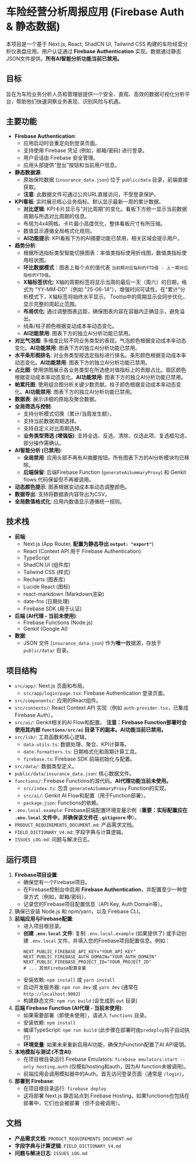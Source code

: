 
# 车险经营分析周报应用 (Firebase Auth & 静态数据)

本项目是一个基于 Next.js, React, ShadCN UI, Tailwind CSS 构建的车险经营分析仪表盘应用。用户认证通过 **Firebase Authentication** 实现。数据通过静态JSON文件提供。**所有AI智能分析功能当前已禁用。**

## 目标

旨在为车险业务分析人员和管理层提供一个安全、直观、高效的数据可视化分析平台，帮助他们快速洞察业务表现、识别风险与机遇。

## 主要功能

- **Firebase Authentication**:
    - 应用启动时会重定向到登录页面。
    - 支持使用 Firebase 凭证 (例如，邮箱/密码) 进行登录。
    - 用户会话由 Firebase 安全管理。
    - 应用头部提供“登出”按钮和当前用户信息。
- **静态数据源**:
    - 原始保险数据 (`insurance_data.json`) 位于 `public/data` 目录，前端直接获取。
    - **注意**: 此数据文件可通过公共URL直接访问，不受登录保护。
- **KPI看板**: 实时展示核心业务指标。默认显示最新一周的累计数据。
    - **对比逻辑**: KPI卡片显示与“对比周期”的变化。看板下方统一显示当前数据周期与所选对比周期的信息。
    - 布局为4x4网格。卡片最小高度优化，整体看板尺寸有所压缩。
    - 数值显示遵循全局格式化规则。
    - **AI功能提示**: KPI看板下方的AI摘要功能已禁用，相关区域会提示用户。
- **趋势分析**:
    - 根据所选指标类型智能切换图表：率值类指标使用折线图，数值类指标使用柱状图。
    - **环比数据模式**：图表上每个点的值代表 `当前期对应指标的YTD值 - 上一期对应指标的YTD值`。
    - **X轴标签优化**: X轴的周期标签将显示当周的最后一天（周六）的日期，格式为 "YY-MM-DD"（例如 "25-06-14"），增强时间可读性。在“累计”分析模式下，X轴标签将始终水平显示。 Tooltip中的周期显示会同步优化，显示完整的周起止范围。
    - **布局优化**: 通过调整图表边距，确保图表内容在容器内正确显示，避免溢出。
    - 线条/柱子颜色根据变动成本率动态变化。
    - **AI功能禁用**: 图表下方的独立AI分析功能已禁用。
- **对比气泡图**: 多维度比较不同业务类型的表现。气泡颜色根据变动成本率动态变化。**AI功能禁用**: 图表下方的独立AI分析功能已禁用。
- **水平条形图排名**: 对业务类型按选定指标进行排名。条形颜色根据变动成本率动态变化。**AI功能禁用**: 图表下方的独立AI分析功能已禁用。
- **占比图**: 使用饼图展示各业务类型在所选绝对值指标上的贡献占比。扇区颜色根据变动成本率动态变化。**AI功能禁用**: 图表下方的独立AI分析功能已禁用。
- **帕累托图**: 使用组合图分析关键少数贡献。柱子颜色根据变动成本率动态变化。**AI功能禁用**: 图表下方的独立AI分析功能已禁用。
- **数据表**: 展示详细的原始及聚合数据。
- **全局筛选与控制**:
    - 支持分析模式切换（累计/当周发生额）。
    * 支持当前数据周期选择。
    * 支持自定义对比周期选择。
    * **业务类型筛选 (增强版)**: 支持全选、反选、清除、仅选此项、复选框勾选，部分操作需确认。
- **AI智能分析 (已禁用)**:
    * **全局禁用**: 应用头部不再有AI摘要按钮。所有图表下方的AI分析模块均已移除。
    * **后端保留**: 后端Firebase Function (`generateAiSummaryProxy`) 和 Genkit flows 代码保留但不再被调用。
- **动态颜色提示**: 图表根据变动成本率动态调整颜色。
- **数据导出**: 支持将数据表内容导出为CSV。
- **全局数值格式化**: 应用内数值显示遵循统一规则。

## 技术栈

- **前端**:
    - Next.js (App Router, **配置为静态导出 `output: "export"`**)
    - React (Context API 用于 Firebase Authentication)
    - TypeScript
    - ShadCN UI (组件库)
    - Tailwind CSS (样式)
    - Recharts (图表库)
    - Lucide React (图标)
    - react-markdown (Markdown渲染)
    - date-fns (日期处理)
    - Firebase SDK (用于认证)
- **后端 (AI代理 - 当前未使用)**:
    - Firebase Functions (Node.js)
    - Genkit (Google AI)
- **数据**:
    - JSON 文件 (`insurance_data.json`) 作为**唯一**数据源，存放于 `public/data/` 目录。

## 项目结构

- `src/app/`: Next.js 页面和布局。
    - `src/app/login/page.tsx`: Firebase Authentication 登录页面。
- `src/components/`: 应用的React组件。
- `src/contexts/`: React Context API 实现（例如 `auth-provider.tsx`，已集成Firebase Auth）。
- `src/ai/`: Genkit相关的AI Flow和配置。 **注意：Firebase Function部署时会使用其内部 `functions/src/ai` 目录下的副本。AI功能当前已禁用。**
- `src/lib/`: 工具函数和核心逻辑。
    - `data-utils.ts`: 数据处理、聚合、KPI计算等。
    - `date-formatters.ts`: 日期格式化和周期计算工具。
    - `firebase.ts`: Firebase SDK 前端初始化与配置。
- `src/data/`: 数据类型定义。
- `public/data/insurance_data.json`: 核心数据文件。
- `functions/`: Firebase Functions的源代码。**AI代理功能当前未使用。**
    - `src/index.ts`: 包含 `generateAiSummaryProxy` Function的实现。
    - `src/ai/`: Genkit AI Flow和配置（用于Function部署）。
    - `package.json`: Functions的依赖。
- `.env.local.example`: Firebase前端配置环境变量示例（**重要：实际配置应在 `.env.local` 文件中，并确保该文件在 `.gitignore` 中**）。
- `PRODUCT_REQUIREMENTS_DOCUMENT.md`: 产品需求文档。
- `FIELD_DICTIONARY_V4.md`: 字段字典与计算逻辑。
- `ISSUES_LOG.md`: 问题与解决日志。

## 运行项目

1.  **Firebase项目设置**:
    *   确保您有一个Firebase项目。
    *   在Firebase控制台中启用 **Firebase Authentication**，并配置至少一种登录方式（例如，邮箱/密码）。
    *   记录您的Firebase项目配置信息（API Key, Auth Domain等）。
2.  确保已安装 Node.js 和 npm/yarn，以及 Firebase CLI。
3.  **前端应用与Firebase配置**:
    *   进入项目根目录。
    *   **创建 `.env.local` 文件**: 复制 `.env.local.example` (如果提供了) 或手动创建 `.env.local` 文件，并填入您的Firebase项目配置信息。例如：
        ```
        NEXT_PUBLIC_FIREBASE_API_KEY="YOUR_API_KEY"
        NEXT_PUBLIC_FIREBASE_AUTH_DOMAIN="YOUR_AUTH_DOMAIN"
        NEXT_PUBLIC_FIREBASE_PROJECT_ID="YOUR_PROJECT_ID"
        # ... 其他Firebase配置变量
        ```
    *   安装依赖: `npm install` 或 `yarn install`
    *   启动开发服务器: `npm run dev` 或 `yarn dev` (通常在 `http://localhost:9002`)
    *   构建静态文件: `npm run build` (会生成到 `out` 目录)
4.  **后端 Firebase Function (AI代理 - 当前未使用)**:
    *   如果需要部署（即使未使用），请进入 `functions` 目录。
    *   安装依赖: `npm install`
    *   编译TypeScript: `npm run build` (此步骤在部署时由`predeploy`钩子自动执行)
    *   **环境变量**: 如果未来重新启用AI功能，确保为Function配置了AI API密钥。
5.  **本地模拟与测试 (不含AI)**:
    *   在项目根目录运行 Firebase Emulators: `firebase emulators:start --only hosting,auth` (仅模拟hosting和auth，因为AI function未被调用)。
    *   前端应用会调用模拟器中的Auth。首先访问登录页面（通常是 `/login`）。
6.  **部署到 Firebase**:
    *   在项目根目录运行: `firebase deploy`
    *   这将部署 Next.js 静态站点到 Firebase Hosting。如果functions也包括在部署中，它们也会被部署（但不会被调用）。

## 文档

- **产品需求文档**: `PRODUCT_REQUIREMENTS_DOCUMENT.md`
- **字段字典与计算逻辑**: `FIELD_DICTIONARY_V4.md`
- **问题与解决日志**: `ISSUES_LOG.md`

    
